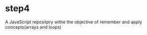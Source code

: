 # step4
A JavaScript repositpry withe the objective of remember and apply concepts(arrays and loops)
